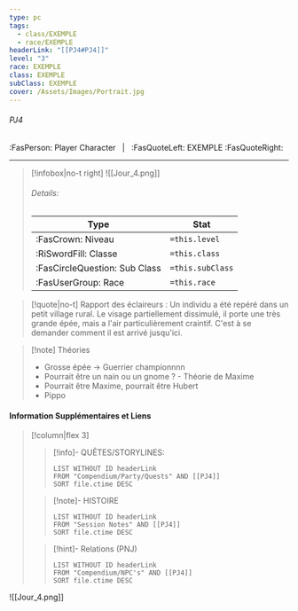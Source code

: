 ```yaml
---
type: pc
tags:
  - class/EXEMPLE
  - race/EXEMPLE
headerLink: "[[PJ4#PJ4]]"
level: "3"
race: EXEMPLE
class: EXEMPLE
subClass: EXEMPLE
cover: /Assets/Images/Portrait.jpg
---
```


###### PJ4
:FasPerson: Player Character &nbsp; | &nbsp; :FasQuoteLeft: EXEMPLE :FasQuoteRight:
___
> [!infobox|no-t right]
> ![[Jour_4.png]]
> ###### Details:
> | Type | Stat |
> | ---- | ---- |
> | :FasCrown: Niveau   | `=this.level` |
> | :RiSwordFill: Classe |  `=this.class`|
> | :FasCircleQuestion: Sub Class |  `=this.subClass`|
> |  :FasUserGroup: Race |  `=this.race`|

> [!quote|no-t]
> Rapport des éclaireurs : Un individu a été repéré dans un petit village rural. Le visage partiellement dissimulé, il porte une très grande épée, mais a l'air particulièrement craintif. C'est à se demander comment il est arrivé jusqu'ici.

> [!note] Théories
> - Grosse épée -> Guerrier championnnn
> - Pourrait être un nain ou un gnome ? - Théorie de Maxime
> - Pourrait être Maxime, pourrait être Hubert
> - Pippo


 
#### Information Supplémentaires et Liens
> [!column|flex 3]
>> [!info]- QUÊTES/STORYLINES:
>>```dataview
>>LIST WITHOUT ID headerLink
>>FROM "Compendium/Party/Quests" AND [[PJ4]]
>>SORT file.ctime DESC
>
>>[!note]- HISTOIRE
>>```dataview
>>LIST WITHOUT ID headerLink
>>FROM "Session Notes" AND [[PJ4]]
>>SORT file.ctime DESC
>
>>[!hint]- Relations (PNJ)
>>```dataview
>>LIST WITHOUT ID headerLink
>>FROM "Compendium/NPC's" AND [[PJ4]]
>>SORT file.ctime DESC

![[Jour_4.png]]
```image-layout-masonry-3

```